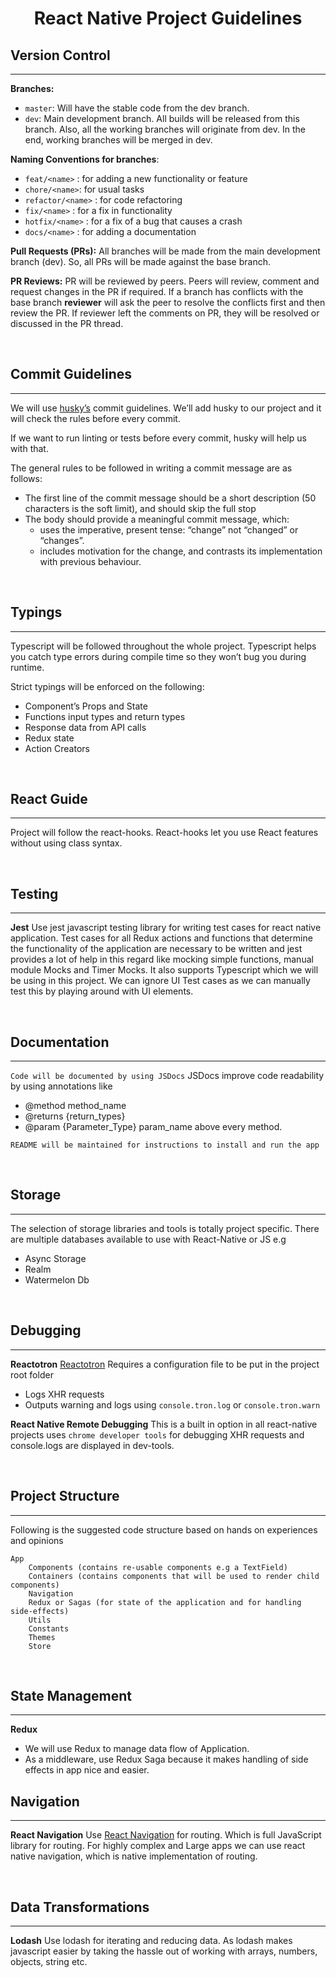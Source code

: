 <center> <h1>React Native Project Guidelines</h1> </center>

## Version Control
---

**Branches:**

- `master`: Will have the stable code from the dev branch.
- `dev`: Main development branch. All builds will be released from this branch. Also, all the working branches will originate from dev. In the end, working branches will be merged in dev.

**Naming Conventions for branches**:

- `feat/<name>` : for adding a new functionality or feature
- `chore/<name>`: for usual tasks
- `refactor/<name>` : for code refactoring
- `fix/<name>` : for a fix in functionality
- `hotfix/<name>` : for a fix of a bug that causes a crash
- `docs/<name>` : for adding a documentation

**Pull Requests (PRs):**
All branches will be made from the main development branch (dev). So, all PRs will be made against the base branch.

**PR Reviews:**
PR will be reviewed by peers. Peers will review, comment and request changes in the PR if required. If a branch has conflicts with the base branch **reviewer** will ask the peer to resolve the conflicts first and then review the PR. If reviewer left the comments on PR, they will be resolved or discussed in the PR thread.

<br>

## Commit Guidelines

---

We will use [husky’s](https://github.com/typicode/husky) commit guidelines. We’ll add husky to our project and it will check the rules before every commit.

If we want to run linting or tests before every commit, husky will help us with that.

The general rules to be followed in writing a commit message are as follows:

- The first line of the commit message should be a short description (50 characters is the soft limit), and should skip the full stop
- The body should provide a meaningful commit message, which:
  - uses the imperative, present tense: “change” not “changed” or “changes”.
  - includes motivation for the change, and contrasts its implementation with previous behaviour.

<br>

## Typings

---

Typescript will be followed throughout the whole project. Typescript helps you catch type errors during compile time so they won’t bug you during runtime.

Strict typings will be enforced on the following:

- Component’s Props and State
- Functions input types and return types
- Response data from API calls
- Redux state
- Action Creators

<br>

## React Guide

---
Project will follow the react-hooks. React-hooks let you use React features without using class syntax.

<br>

## Testing

---
**Jest**
Use jest javascript testing library for writing test cases for react native application. Test cases for all Redux actions and functions that determine the functionality of the application are necessary to be written and jest provides a lot of help in this regard like mocking simple functions, manual module Mocks and Timer Mocks. It also supports Typescript which we will be using in this project. We can ignore UI Test cases as we can manually test this by playing around with UI elements.

<br>

## Documentation

---
`Code will be documented by using JSDocs`
JSDocs improve code readability by using annotations like

- @method method_name
- @returns {return_types}
- @param {Parameter_Type} param_name
  above every method.

`README will be maintained for instructions to install and run the app`

<br>

## Storage

---
The selection of storage libraries and tools is totally project specific. There are multiple databases available to use with React-Native or JS e.g

- Async Storage
- Realm
- Watermelon Db

<br>

## Debugging

---

**Reactotron**
[Reactotron](https://github.com/infinitered/reactotron) Requires a configuration file to be put in the project root folder

- Logs XHR requests
- Outputs warning and logs using `console.tron.log` or `console.tron.warn`

**React Native Remote Debugging**
This is a built in option in all react-native projects uses `chrome developer tools` for debugging XHR requests and console.logs are displayed in dev-tools.

<br>

## Project Structure

---
Following is the suggested code structure based on hands on experiences and opinions

```
App
    Components (contains re-usable components e.g a TextField)
    Containers (contains components that will be used to render child components)
    Navigation
    Redux or Sagas (for state of the application and for handling side-effects)
    Utils
    Constants
    Themes
    Store
```

<br>

## State Management

---

**Redux**

- We will use Redux to manage data flow of Application.
- As a middleware, use Redux Saga because it makes handling of side effects in app nice and easier.
  <br>

## Navigation

---

**React Navigation**
Use [React Navigation](https://reactnavigation.org/docs/en/getting-started.html) for routing. Which is full JavaScript library for routing. For highly complex and Large apps we can use react native navigation, which is native implementation of routing.

<br>

## Data Transformations

---

**Lodash**
Use lodash for iterating and reducing data. As lodash makes javascript easier by taking the hassle out of working with arrays, numbers, objects, string etc.
